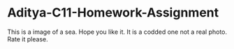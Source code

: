 # Aditya-C11-Homework-Assignment
This is a image of a sea. Hope you like it. It is a codded one not a real photo. Rate it please.
